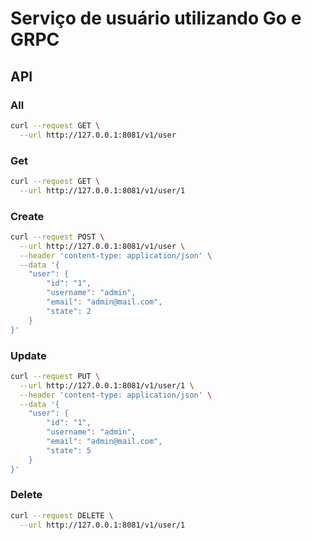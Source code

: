 # Serviço de usuário utilizando Go e GRPC

## API

### All
```bash
curl --request GET \
  --url http://127.0.0.1:8081/v1/user
```

### Get
```bash
curl --request GET \
  --url http://127.0.0.1:8081/v1/user/1
```

### Create
```bash
curl --request POST \
  --url http://127.0.0.1:8081/v1/user \
  --header 'content-type: application/json' \
  --data '{
	"user": {
		"id": "1",
		"username": "admin",
		"email": "admin@mail.com",
		"state": 2
	}
}'
```

### Update
```bash
curl --request PUT \
  --url http://127.0.0.1:8081/v1/user/1 \
  --header 'content-type: application/json' \
  --data '{
	"user": {
		"id": "1",
		"username": "admin",
		"email": "admin@mail.com",
		"state": 5
	}
}'
```

### Delete
```bash
curl --request DELETE \
  --url http://127.0.0.1:8081/v1/user/1
```